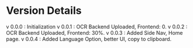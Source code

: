 # Version Details
v 0.0.0  : Initialization
v 0.0.1  : OCR  Backend Uploaded, Frontend: 0.
v 0.0.2  : OCR  Backend Uploaded, Frontend: 30%.
v 0.0.3  : Added Side Nav, Home page. 
v 0.0.4  : Added Language Option, better UI, copy to clipboard. 